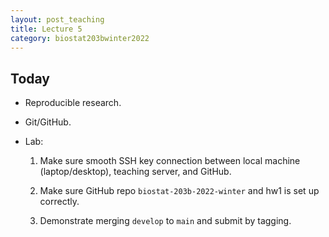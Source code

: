 ```yaml
---
layout: post_teaching
title: Lecture 5
category: biostat203bwinter2022
---
```


## Today

* Reproducible research. 

* Git/GitHub.

* Lab: 

  1. Make sure smooth SSH key connection between local machine (laptop/desktop), teaching server, and GitHub.  
    
  2. Make sure GitHub repo `biostat-203b-2022-winter` and hw1 is set up correctly. 
    
  3. Demonstrate merging `develop` to `main` and submit by tagging. 
  